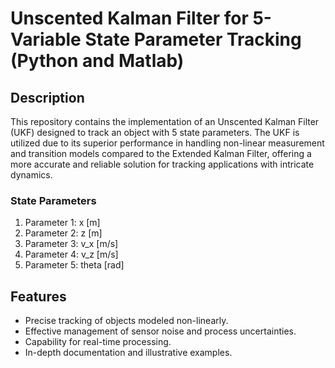 # Unscented Kalman Filter for 5-Variable State Parameter Tracking (Python and Matlab)

## Description
This repository contains the implementation of an Unscented Kalman Filter (UKF) designed to track an object with 5 state parameters. 
The UKF is utilized due to its superior performance in handling non-linear measurement and transition models compared to the Extended Kalman Filter,
offering a more accurate and reliable solution for tracking applications with intricate dynamics.

### State Parameters
1. Parameter 1: x [m]
2. Parameter 2: z [m]
3. Parameter 3: v_x [m/s]
4. Parameter 4: v_z [m/s]
5. Parameter 5: theta [rad]

## Features
- Precise tracking of objects modeled non-linearly.
- Effective management of sensor noise and process uncertainties.
- Capability for real-time processing.
- In-depth documentation and illustrative examples.

